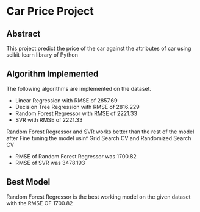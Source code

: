 # Car Price Project

## Abstract
This project predict the price of the car against the attributes of car using scikit-learn library of Python

## Algorithm Implemented 
The following algorithms are implemented on the dataset.
<ul>
	<li>Linear Regression with RMSE of 2857.69</li>
	<li>Decision Tree Regression with RMSE of 2816.229</li>
	<li>Random Forest Regressor with RMSE of 2221.33</li>
	<li>SVR with RMSE of 2221.33</li>
</ul>

Random Forest Regressor and SVR works better than the rest of the model after Fine tuning the model usinf Grid Search CV and Randomized Search CV 
<ul>
	<li>RMSE of Random Forest Regressor was 1700.82</li>
	<li>RMSE of SVR was 3478.193</li>
</ul>

## Best Model 
Random Forest Regressor is the best working model on the given dataset with the RMSE OF 1700.82
